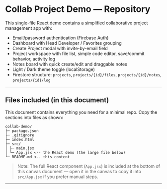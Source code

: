 # Collab Project Demo — Repository


This single-file React demo contains a simplified collaborative project management app with:


- Email/password authentication (Firebase Auth)
- Dashboard with Head Developer / Favorites grouping
- Create Project modal with invite-by-email field
- Project workspace with file list, simple code editor, save/commit behavior, activity log
- Notes board with quick create/edit and draggable notes
- Light / Dark theme toggle (localStorage)
- Firestore structure: `projects`, `projects/{id}/files`, `projects/{id}/notes`, `projects/{id}/log`


---


## Files included (in this document)


This document contains everything you need for a minimal repo. Copy the sections into files as shown:


```
collab-demo/
├─ package.json
├─ .gitignore
├─ index.html
├─ src/
│ ├─ main.jsx
│ └─ App.jsx <-- the React demo (the large file below)
└─ README.md <-- this content
```


> Note: The full React component (`App.jsx`) is included at the bottom of this canvas document — open it in the canvas to copy it into `src/App.jsx` if you prefer manual steps.


---
